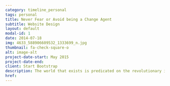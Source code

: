 ```yaml
---
category: timeline_personal
tags: personal
title: Never Fear or Avoid being a Change Agent
subtitle: Website Design
layout: default
modal-id: 1
date: 2014-07-18
img: 4633_588906609532_1333699_n.jpg
thumbnail: fa-check-square-o
alt: image-alt
project-date-start: May 2015
project-date-end:
client: Start Bootstrap
description: The world that exists is predicated on the revolutionary ideas brought from empty mass to furistion. Change is learning, its perspective, its novel and hard. Be the best of humanity - don't be its average. Love being wrong and embrase it - you will be judged regardless of the topic of which you're being judged. Be proud of yourself equally to be humbled by the brilliance   . Being fear, Avoid creating environments  that are not principled . Self-confidence - step out of your ego and bring others to your shoulders - and never forget you stand on many others. If we we're all the same so to would the world - 
href:
---
```

